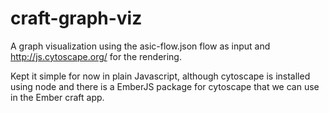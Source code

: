 # craft-graph-viz

A graph visualization using the asic-flow.json flow as input and http://js.cytoscape.org/ for the rendering.

Kept it simple for now in plain Javascript, although cytoscape is installed using node and there is a
EmberJS package for cytoscape that we can use in the Ember craft app.
